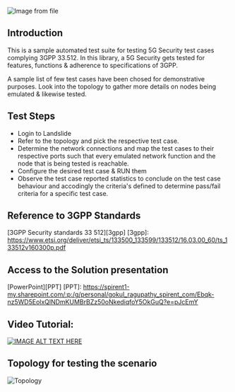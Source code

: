 ![Image from file](Spirent_logo_full_1.png=300x100)

## Introduction
This is a sample automated test suite for testing 5G Security test cases complying 3GPP 33.512. 
In this library, a 5G Security gets tested for features, functions & adherence to specifications of 3GPP.

A sample list of few test cases have been chosed for demonstrative purposes. 
Look into the topology to gather more details on nodes being emulated & likewise tested.

## Test Steps
* Login to Landslide
* Refer to the topology and pick the respective test case. 
* Determine the network connections and map the test cases to their respective ports such that every emulated network function and the node that is being tested is reachable. 
* Configure the desired test case & RUN them
* Observe the test case reported statistics to conclude on the test case behaviour and accodingly the criteria's defined to determine pass/fail criteria for a specific test case. 

## Reference to 3GPP Standards
[3GPP Security standards 33 512][3gpp]
[3gpp]: <https://www.etsi.org/deliver/etsi_ts/133500_133599/133512/16.03.00_60/ts_133512v160300p.pdf>

## Access to the Solution presentation
[PowerPoint][PPT]
[PPT]: <https://spirent1-my.sharepoint.com/:p:/g/personal/gokul_ragupathy_spirent_com/Ebqk-nz5WD5EolxQlNDmKUMBrBZz50oNkediqfoY5OkGuQ?e=pJcEmY>

## Video Tutorial:
[![IMAGE ALT TEXT HERE](https://img.youtube.com/vi/6-Gg2uXb39k/0.jpg)](https://www.youtube.com/watch?v=6-Gg2uXb39k)

## Topology for testing the scenario
![Topology](ls_EPCFunc.png=900x450)
